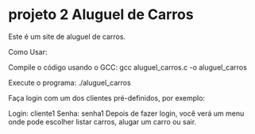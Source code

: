 # projeto 2 Aluguel de Carros
 
 Este é um site de aluguel de carros.


 Como Usar:

 Compile o código usando o GCC: gcc aluguel_carros.c -o aluguel_carros

 Execute o programa: ./aluguel_carros

 Faça login com um dos clientes pré-definidos, por exemplo:

Login: cliente1
Senha: senha1
Depois de fazer login, você verá um menu onde pode escolher listar carros, alugar um carro ou sair.
